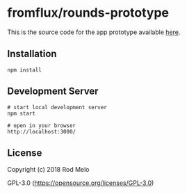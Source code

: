 # fromflux/rounds-prototype

This is the source code for the app prototype available [here](http://rounds-prototype.herokuapp.com/).

## Installation

```
npm install
```

## Development Server
```
# start local development server
npm start

# open in your browser
http://localhost:3000/
```

## License

Copyright (c) 2018 Rod Melo

GPL-3.0 (https://opensource.org/licenses/GPL-3.0)